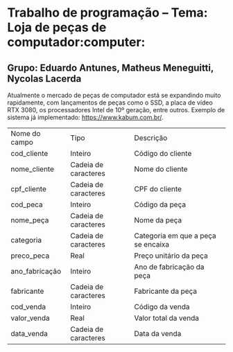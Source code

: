 <h1>Trabalho de programação – Tema: Loja de peças de computador:computer:</h1>
<h2>Grupo: Eduardo Antunes, Matheus Meneguitti, Nycolas Lacerda</h2>


Atualmente o mercado de peças de computador está se expandindo muito 
rapidamente, com lançamentos de peças como o SSD, a placa de vídeo RTX 
3080, os processadores Intel de 10º geração, entre outros. 
Exemplo de sistema já implementado: https://www.kabum.com.br/.

<table>
		<tr>
				<td>Nome do campo</td>
				<td>Tipo</td>
				<td>Descrição</td>
			</tr>
			<tr>
				<td>cod_cliente</td>
				<td>Inteiro </td>
				<td>Código do cliente</td>
			</tr>
			<tr>
				<td>nome_cliente</td>
				<td>Cadeia de caracteres</td>
				<td>Nome do cliente</td>
			</tr>
			<tr>
				<td>cpf_cliente</td>
				<td>Cadeia de caracteres</td>
				<td>CPF do cliente</td>
			</tr>
			<tr>
				<td>cod_peca</td>
				<td>Inteiro</td>
				<td>Código da peça</td>
			</tr>
			<tr>
				<td>nome_peça</td>
				<td>Cadeia de caracteres</td>
				<td>Nome da peça</td>
			</tr>
			<tr>
				<td>categoria</td>
				<td>Cadeia de caracteres</td>
				<td>Categoria em que a peça se encaixa</td>
			</tr>
			<tr>
				<td>preco_peca</td>
				<td>Real</td>
				<td>Preço unitário da peça</td>
			</tr>
			<tr>
				<td>ano_fabricação</td>
				<td>Inteiro</td>
				<td>Ano de fabricação da peça</td>
			</tr>
			<tr>
				<td>fabricante</td>
				<td>Cadeia de caracteres</td>
				<td>Fabricante da peça</td>
			</tr>
			<tr>
				<td>cod_venda</td>
				<td>Inteiro</td>
				<td>Código da venda</td>
			</tr>
			<tr>
				<td>valor_venda</td>
				<td>Real</td>
				<td>Valor total da venda</td>
			</tr>
			<tr>
				<td>data_venda</td>
				<td>Cadeia de caracteres</td>
				<td>Data da venda</td>
			</tr>
		</table>
